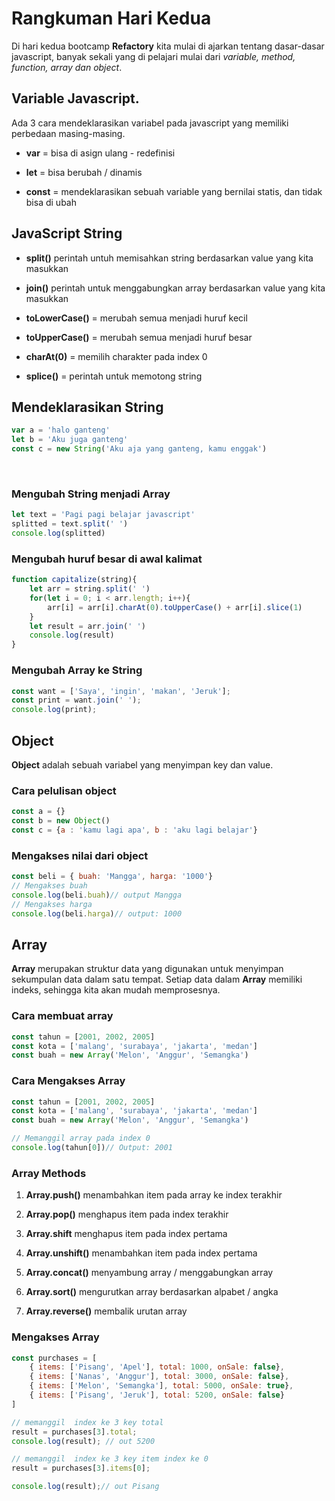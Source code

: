 # Rangkuman Hari Kedua

Di hari kedua bootcamp **Refactory** kita mulai di ajarkan tentang dasar-dasar javascript, banyak sekali yang di pelajari mulai dari *variable, method, function, array dan object*.


## Variable Javascript.
Ada 3 cara mendeklarasikan variabel pada javascript yang memiliki perbedaan masing-masing.

- **var** = bisa di asign ulang - redefinisi

- **let** = bisa berubah  / dinamis


- **const** = mendeklarasikan sebuah variable yang bernilai statis, dan tidak bisa di ubah

## JavaScript String

- **split()** perintah untuh memisahkan string berdasarkan value yang kita masukkan
- **join()** perintah untuk menggabungkan array berdasarkan value yang kita masukkan
- **toLowerCase()** = merubah semua menjadi huruf kecil
- **toUpperCase()** = merubah semua menjadi huruf besar

- **charAt(0)** = memilih charakter pada index 0

- **splice()** = perintah untuk memotong string

## Mendeklarasikan String
```javascript
var a = 'halo ganteng'
let b = 'Aku juga ganteng'
const c = new String('Aku aja yang ganteng, kamu enggak')

```

<br>

### Mengubah String menjadi Array
```javascript
let text = 'Pagi pagi belajar javascript'
splitted = text.split(' ')
console.log(splitted)
```

### Mengubah huruf besar di awal kalimat

```javascript
function capitalize(string){
    let arr = string.split(' ')
    for(let i = 0; i < arr.length; i++){
        arr[i] = arr[i].charAt(0).toUpperCase() + arr[i].slice(1)
    }
    let result = arr.join(' ')
    console.log(result)
}
```

### Mengubah Array ke String
```javascript
const want = ['Saya', 'ingin', 'makan', 'Jeruk'];
const print = want.join(' ');
console.log(print);

```

## Object
**Object** adalah sebuah variabel yang menyimpan key dan value.

### Cara pelulisan object
```javascript 
const a = {}
const b = new Object()
const c = {a : 'kamu lagi apa', b : 'aku lagi belajar'}

```

### Mengakses nilai dari object
```javascript
const beli = { buah: 'Mangga', harga: '1000'}
// Mengakses buah
console.log(beli.buah)// output Mangga
// Mengakses harga
console.log(beli.harga)// output: 1000
```


## Array
**Array** merupakan struktur data yang digunakan untuk menyimpan sekumpulan data dalam satu tempat. Setiap data dalam **Array** memiliki indeks, sehingga kita akan mudah memprosesnya.

### Cara membuat array
```javascript
const tahun = [2001, 2002, 2005]
const kota = ['malang', 'surabaya', 'jakarta', 'medan']
const buah = new Array('Melon', 'Anggur', 'Semangka')

```

### Cara Mengakses Array
```javascript
const tahun = [2001, 2002, 2005]
const kota = ['malang', 'surabaya', 'jakarta', 'medan']
const buah = new Array('Melon', 'Anggur', 'Semangka')

// Memanggil array pada index 0
console.log(tahun[0])// Output: 2001
```

### Array Methods
1. **Array.push()** menambahkan item pada array ke index terakhir

2. **Array.pop()** menghapus item pada index terakhir

3. **Array.shift** menghapus item pada index pertama

4. **Array.unshift()** menambahkan item pada index pertama

5. **Array.concat()** menyambung array / menggabungkan array

6. **Array.sort()** mengurutkan array berdasarkan alpabet / angka

7. **Array.reverse()** membalik urutan array

### Mengakses Array

```javascript
const purchases = [
    { items: ['Pisang', 'Apel'], total: 1000, onSale: false},
    { items: ['Nanas', 'Anggur'], total: 3000, onSale: false},
    { items: ['Melon', 'Semangka'], total: 5000, onSale: true},
    { items: ['Pisang', 'Jeruk'], total: 5200, onSale: false}
]

// memanggil  index ke 3 key total
result = purchases[3].total;
console.log(result); // out 5200

// memanggil  index ke 3 key item index ke 0
result = purchases[3].items[0];

console.log(result);// out Pisang
```